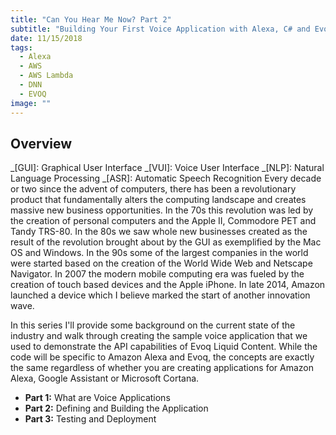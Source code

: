 ```yaml
---
title: "Can You Hear Me Now? Part 2"
subtitle: "Building Your First Voice Application with Alexa, C# and Evoq Liquid Content"
date: 11/15/2018
tags:
  - Alexa
  - AWS
  - AWS Lambda
  - DNN
  - EVOQ
image: ""
---
```


## Overview

_[GUI]: Graphical User Interface
_[VUI]: Voice User Interface
_[NLP]: Natural Language Processing
_[ASR]: Automatic Speech Recognition
Every decade or two since the advent of computers, there has been a revolutionary product that fundamentally alters the computing landscape and creates massive new business opportunities. In the 70s this revolution was led by the creation of personal computers and the Apple II, Commodore PET and Tandy TRS-80. In the 80s we saw whole new businesses created as the result of the revolution brought about by the GUI as exemplified by the Mac OS and Windows. In the 90s some of the largest companies in the world were started based on the creation of the World Wide Web and Netscape Navigator. In 2007 the modern mobile computing era was fueled by the creation of touch based devices and the Apple iPhone. In late 2014, Amazon launched a device which I believe marked the start of another innovation wave.

In this series I'll provide some background on the current state of the industry and walk through creating the sample voice application that we used to demonstrate the API capabilities of Evoq Liquid Content. While the code will be specific to Amazon Alexa and Evoq, the concepts are exactly the same regardless of whether you are creating applications for Amazon Alexa, Google Assistant or Microsoft Cortana.

- **Part 1:** What are Voice Applications
- **Part 2:** Defining and Building the Application
- **Part 3:** Testing and Deployment
